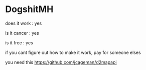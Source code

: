 # DogshitMH

does it work : yes

is it cancer : yes

is it free : yes

if you cant figure out how to make it work, pay for someone elses


you need this https://github.com/jcageman/d2mapapi
